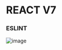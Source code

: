 # REACT V7
### ESLINT
![image](https://user-images.githubusercontent.com/85480610/176091422-0bdf8933-33a7-4ef3-99f5-b461cb2101a2.png)
